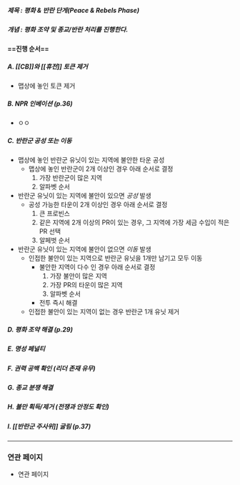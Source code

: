##### 제목 : 평화 & 반란 단게(Peace & Rebels Phase)
##### 개념 :  평화 조약 및 종교/반란 처리를 진행한다.
#### ==진행 순서==
##### A. [[CB]]와 [[휴전]] 토큰 제거 
- 맵상에 놓인 토큰 제거

##### B. NPR 인베이션 (p.36)
- ㅇㅇ

##### C. 반란군 공성 또는 이동
- 맵상에 놓인 반란군 유닛이 있는 지역에 불안한 타운 공성
  - 맵상에 놓인 반란군이 2개 이상인 경우 아래 순서로 결정
     1. 가장 반란군이 많은 지역
     2. 알파벳 순서
- 반란군 유닛이 있는 지역에 불안이 있으면 *공성* 발생
  - 공성 가능한 타운이 2개 이상인 경우 아래 순서로 결정
    1. 큰 프로빈스
    2. 같은 지역에 2개 이상의 PR이 있는 경우, 그 지역에 가장 세금 수입이 적은 PR 선택
    3. 알페벗 순서
- 반란군 유닛이 있는 지역에 불안이 없으면 *이동* 발생
  - 인접한 불안이 있는 지역으로 반란군 유닛을 1개만 남기고 모두 이동
    - 불안한 지역이 다수 인 경우 아래 순서로 결정
        1. 가장 불안이 많은 지역
        2. 가장 PR의 타운이 많은 지역
        3. 알파벳 순서
    - 전투 즉시 해결
  - 인접한 불안이 있는 지역이 없는 경우 반란군 1개 유닛 제거

##### D. 평화 조약 해결 (p.29)

##### E. 명성 페널티

##### F. 권력 공백 확인 (리더 존재 유무)

##### G. 종교 분쟁 해결

##### H. 불만 획득/제거 (전쟁과 안정도 확인)

##### I. [[반란군 주사위]] 굴림 (p.37)

--- 
### 연관 페이지
- 연관 페이지